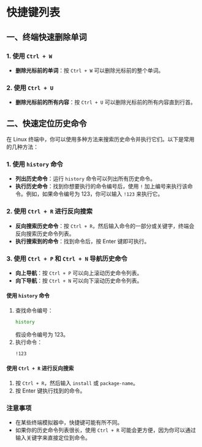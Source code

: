 # 快捷键列表

## 一、终端快速删除单词



### 1. 使用 `Ctrl + W`
- **删除光标前的单词**：按 `Ctrl + W` 可以删除光标前的整个单词。

### 2. 使用 `Ctrl + U`
- **删除光标前的所有内容**：按 `Ctrl + U` 可以删除光标前的所有内容直到行首。



## 二、快速定位历史命令

在 Linux 终端中，你可以使用多种方法来搜索历史命令并执行它们。以下是常用的几种方法：

### 1. 使用 `history` 命令
- **列出历史命令**：运行 `history` 命令可以列出所有历史命令。
- **执行历史命令**：找到你想要执行的命令编号后，使用 `!` 加上编号来执行该命令。例如，如果命令编号为 123，你可以输入 `!123` 来执行它。

### 2. 使用 `Ctrl + R` 进行反向搜索
- **反向搜索历史命令**：按 `Ctrl + R`，然后输入命令的一部分或关键字，终端会反向搜索历史命令列表。
- **执行搜索到的命令**：找到命令后，按 Enter 键即可执行。

### 3. 使用 `Ctrl + P` 和 `Ctrl + N` 导航历史命令
- **向上导航**：按 `Ctrl + P` 可以向上滚动历史命令列表。
- **向下导航**：按 `Ctrl + N` 可以向下滚动历史命令列表。



#### 使用 `history` 命令
1. 查找命令编号：
   ```bash
   history
   ```
   假设命令编号为 123。
2. 执行命令：
   ```bash
   !123
   ```

#### 使用 `Ctrl + R` 进行反向搜索
1. 按 `Ctrl + R`，然后输入 `install` 或 `package-name`。
2. 按 Enter 键执行找到的命令。

### 注意事项
- 在某些终端模拟器中，快捷键可能有所不同。
- 如果你的历史命令列表很长，使用 `Ctrl + R` 可能会更方便，因为你可以通过输入关键字来直接定位到命令。

